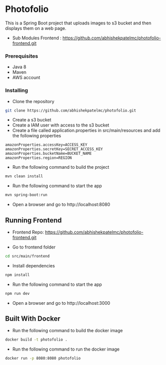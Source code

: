 # Photofolio

This is a Spring Boot project that uploads images to s3 bucket and then displays them on a web page.

* Sub Modules Frontend : https://github.com/abhishekpatelmc/photofolio-frontend.git

### Prerequisites

* Java 8
* Maven
* AWS account

### Installing

* Clone the repository
```bash
git clone https://github.com/abhishekpatelmc/photofolio.git
```
* Create a s3 bucket
* Create a IAM user with access to the s3 bucket
* Create a file called application.properties in src/main/resources and add the following properties
```properties
amazonProperties.accessKey=ACCESS_KEY
amazonProperties.secretKey=SECRET_ACCESS_KEY
amazonProperties.bucketName=BUCKET_NAME
amazonProperties.region=REGION
```

* Run the following command to build the project

```bash
mvn clean install
```
* Run the following command to start the app

```bash
mvn spring-boot:run
```
* Open a browser and go to http://localhost:8080

## Running Frontend

* Frontend Repo: https://github.com/abhishekpatelmc/photofolio-frontend.git

* Go to frontend folder
```bash
cd src/main/frontend
```
* Install dependencies
```bash
npm install
```
* Run the following command to start the app
```bash
npm run dev
```
* Open a browser and go to http://localhost:3000

## Built With Docker

* Run the following command to build the docker image
```bash
docker build -t photofolio .
```

* Run the following command to run the docker image
```bash
docker run -p 8080:8080 photofolio
```




 
